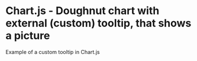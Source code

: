 # Chart.js - Doughnut chart with external (custom) tooltip, that shows a picture
Example of a custom tooltip in Chart.js